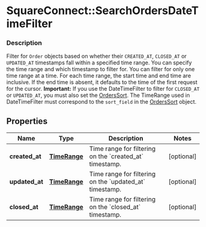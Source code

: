 # SquareConnect::SearchOrdersDateTimeFilter

### Description

Filter for `Order` objects based on whether their `CREATED_AT`, `CLOSED_AT` or `UPDATED_AT` timestamps fall within a specified time range. You can specify the time range and which timestamp to filter for. You can filter for only one time range at a time.  For each time range, the start time and end time are inclusive. If the end time is absent, it defaults to the time of the first request for the cursor.  __Important:__ If you use the DateTimeFilter to filter for `CLOSED_AT` or `UPDATED_AT`, you must also set the [OrdersSort](#type-searchorderordersort). The TimeRange used in DateTimeFilter must correspond to the `sort_field` in the [OrdersSort](#type-searchorderordersort) object.

## Properties
Name | Type | Description | Notes
------------ | ------------- | ------------- | -------------
**created_at** | [**TimeRange**](TimeRange.md) | Time range for filtering on the &#x60;created_at&#x60; timestamp. | [optional] 
**updated_at** | [**TimeRange**](TimeRange.md) | Time range for filtering on the &#x60;updated_at&#x60; timestamp. | [optional] 
**closed_at** | [**TimeRange**](TimeRange.md) | Time range for filtering on the &#x60;closed_at&#x60; timestamp. | [optional] 


